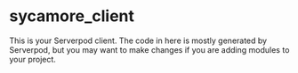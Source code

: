 # sycamore_client

This is your Serverpod client. The code in here is mostly generated by
Serverpod, but you may want to make changes if you are adding modules to your
project.
